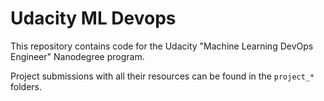 # Udacity ML Devops

This repository contains code for the Udacity "Machine Learning DevOps Engineer" Nanodegree program.
  
Project submissions with all their resources can be found in the `project_*` folders.
